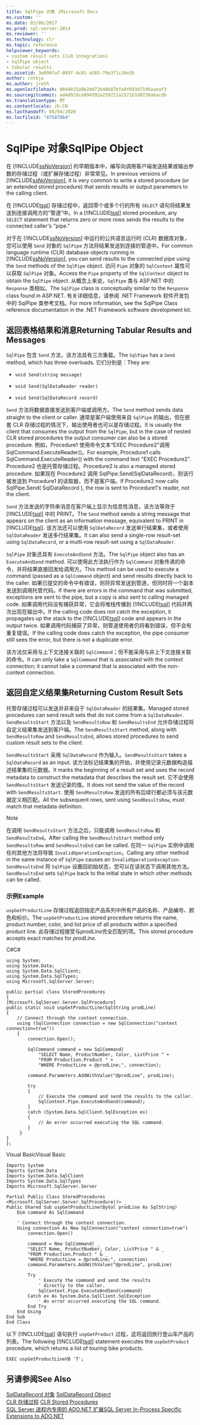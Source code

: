 ```yaml
---
title: SqlPipe 对象 |Microsoft Docs
ms.custom: ''
ms.date: 03/06/2017
ms.prod: sql-server-2014
ms.reviewer: ''
ms.technology: clr
ms.topic: reference
helpviewer_keywords:
- custom result sets [CLR integration]
- SqlPipe object
- tabular results
ms.assetid: 3e090faf-085f-4c01-a565-79e3f1c36e3b
author: rothja
ms.author: jroth
ms.openlocfilehash: 0044815a0b20d72b48b87bfe8f693d7196aaeaf3
ms.sourcegitcommit: ad4d92dce894592a259721a1571b1d8736abacdb
ms.translationtype: MT
ms.contentlocale: zh-CN
ms.lasthandoff: 08/04/2020
ms.locfileid: "87587864"
---
```

# <a name="sqlpipe-object"></a><span data-ttu-id="26264-102">SqlPipe 对象</span><span class="sxs-lookup"><span data-stu-id="26264-102">SqlPipe Object</span></span>
  <span data-ttu-id="26264-103">在 [!INCLUDE[ssNoVersion](../../includes/ssnoversion-md.md)] 的早期版本中，编写向调用客户端发送结果或输出参数的存储过程（或扩展存储过程）非常常见。</span><span class="sxs-lookup"><span data-stu-id="26264-103">In previous versions of [!INCLUDE[ssNoVersion](../../includes/ssnoversion-md.md)], it is very common to write a stored procedure (or an extended stored procedure) that sends results or output parameters to the calling client.</span></span>  
  
 <span data-ttu-id="26264-104">在 [!INCLUDE[tsql](../../includes/tsql-md.md)] 存储过程中，返回零个或多个行的所有 `SELECT` 语句将结果发送到连接调用方的“管道”中。</span><span class="sxs-lookup"><span data-stu-id="26264-104">In a [!INCLUDE[tsql](../../includes/tsql-md.md)] stored procedure, any `SELECT` statement that returns zero or more rows sends the results to the connected caller's "pipe."</span></span>  
  
 <span data-ttu-id="26264-105">对于在 [!INCLUDE[ssNoVersion](../../includes/ssnoversion-md.md)] 中运行的公共语言运行时 (CLR) 数据库对象，您可以使用 `Send` 对象的 `SqlPipe` 方法将结果发送到连接的管道中。</span><span class="sxs-lookup"><span data-stu-id="26264-105">For common language runtime (CLR) database objects running in [!INCLUDE[ssNoVersion](../../includes/ssnoversion-md.md)], you can send results to the connected pipe using the `Send` methods of the `SqlPipe` object.</span></span> <span data-ttu-id="26264-106">访问 `Pipe` 对象的 `SqlContext` 属性可以获取 `SqlPipe` 对象。</span><span class="sxs-lookup"><span data-stu-id="26264-106">Access the `Pipe` property of the `SqlContext` object to obtain the `SqlPipe` object.</span></span> <span data-ttu-id="26264-107">从概念上来说，`SqlPipe` 类与 ASP.NET 中的 `Response` 类相似。</span><span class="sxs-lookup"><span data-stu-id="26264-107">The `SqlPipe` class is conceptually similar to the `Response` class found in ASP.NET.</span></span> <span data-ttu-id="26264-108">有关详细信息，请参阅 .NET Framework 软件开发包中的 SqlPipe 类参考文档。</span><span class="sxs-lookup"><span data-stu-id="26264-108">For more information, see the SqlPipe Class reference documentation in the .NET Framework software development kit.</span></span>  
  
## <a name="returning-tabular-results-and-messages"></a><span data-ttu-id="26264-109">返回表格结果和消息</span><span class="sxs-lookup"><span data-stu-id="26264-109">Returning Tabular Results and Messages</span></span>  
 <span data-ttu-id="26264-110">`SqlPipe` 包含 `Send` 方法，该方法具有三次重载。</span><span class="sxs-lookup"><span data-stu-id="26264-110">The `SqlPipe` has a `Send` method, which has three overloads.</span></span> <span data-ttu-id="26264-111">它们分别是：</span><span class="sxs-lookup"><span data-stu-id="26264-111">They are:</span></span>  
  
-   `void Send(string message)`  
  
-   `void Send(SqlDataReader reader)`  
  
-   `void Send(SqlDataRecord record)`  
  
 <span data-ttu-id="26264-112">`Send` 方法将数据直接发送到客户端或调用方。</span><span class="sxs-lookup"><span data-stu-id="26264-112">The `Send` method sends data straight to the client or caller.</span></span> <span data-ttu-id="26264-113">通常是客户端使用来自 `SqlPipe` 的输出，但在嵌套 CLR 存储过程的情况下，输出使用者也可以是存储过程。</span><span class="sxs-lookup"><span data-stu-id="26264-113">It is usually the client that consumes the output from the `SqlPipe`, but in the case of nested CLR stored procedures the output consumer can also be a stored procedure.</span></span> <span data-ttu-id="26264-114">例如，Procedure1 使用命令文本“EXEC Procedure2”调用 SqlCommand.ExecuteReader()。</span><span class="sxs-lookup"><span data-stu-id="26264-114">For example, Procedure1 calls SqlCommand.ExecuteReader() with the command text "EXEC Procedure2".</span></span> <span data-ttu-id="26264-115">Procedure2 也是托管存储过程。</span><span class="sxs-lookup"><span data-stu-id="26264-115">Procedure2 is also a managed stored procedure.</span></span> <span data-ttu-id="26264-116">如果现在 Procedure2 调用 SqlPipe.Send(SqlDataRecord)，则该行被发送到 Procedure1 的读取器，而不是客户端。</span><span class="sxs-lookup"><span data-stu-id="26264-116">If Procedure2 now calls SqlPipe.Send( SqlDataRecord ), the row is sent to Procedure1's reader, not the client.</span></span>  
  
 <span data-ttu-id="26264-117">`Send` 方法发送的字符串消息在客户端上显示为信息性消息，该方法等效于 [!INCLUDE[tsql](../../includes/tsql-md.md)] 中的 PRINT。</span><span class="sxs-lookup"><span data-stu-id="26264-117">The `Send` method sends a string message that appears on the client as an information message, equivalent to PRINT in [!INCLUDE[tsql](../../includes/tsql-md.md)].</span></span> <span data-ttu-id="26264-118">该方法还可以使用 `SqlDataRecord` 发送单行结果集，或者使用 `SqlDataReader` 发送多行结果集。</span><span class="sxs-lookup"><span data-stu-id="26264-118">It can also send a single-row result-set using `SqlDataRecord`, or a multi-row result-set using a `SqlDataReader`.</span></span>  
  
 <span data-ttu-id="26264-119">`SqlPipe` 对象还具有 `ExecuteAndSend` 方法。</span><span class="sxs-lookup"><span data-stu-id="26264-119">The `SqlPipe` object also has an `ExecuteAndSend` method.</span></span> <span data-ttu-id="26264-120">可以使用此方法执行作为 `SqlCommand` 对象传递的命令，并将结果直接回发给调用方。</span><span class="sxs-lookup"><span data-stu-id="26264-120">This method can be used to execute a command (passed as a `SqlCommand` object) and send results directly back to the caller.</span></span> <span data-ttu-id="26264-121">如果已提交的命令中有错误，则将异常发送到管道，但同时将一个副本发送到调用托管代码。</span><span class="sxs-lookup"><span data-stu-id="26264-121">If there are errors in the command that was submitted, exceptions are sent to the pipe, but a copy is also sent to calling managed code.</span></span> <span data-ttu-id="26264-122">如果调用代码没有捕获异常，它会将堆栈传播到 [!INCLUDE[tsql](../../includes/tsql-md.md)] 代码并两次出现在输出中。</span><span class="sxs-lookup"><span data-stu-id="26264-122">If the calling code does not catch the exception, it propagates up the stack to the [!INCLUDE[tsql](../../includes/tsql-md.md)] code and appears in the output twice.</span></span> <span data-ttu-id="26264-123">如果调用代码捕获了异常，则管道使用者仍将看到错误，但不会有重复错误。</span><span class="sxs-lookup"><span data-stu-id="26264-123">If the calling code does catch the exception, the pipe consumer still sees the error, but there is not a duplicate error.</span></span>  
  
 <span data-ttu-id="26264-124">该方法仅采用与上下文连接关联的 `SqlCommand`；但不能采用与非上下文连接关联的命令。</span><span class="sxs-lookup"><span data-stu-id="26264-124">It can only take a `SqlCommand` that is associated with the context connection; it cannot take a command that is associated with the non-context connection.</span></span>  
  
## <a name="returning-custom-result-sets"></a><span data-ttu-id="26264-125">返回自定义结果集</span><span class="sxs-lookup"><span data-stu-id="26264-125">Returning Custom Result Sets</span></span>  
 <span data-ttu-id="26264-126">托管存储过程可以发送并非来自于 `SqlDataReader` 的结果集。</span><span class="sxs-lookup"><span data-stu-id="26264-126">Managed stored procedures can send result sets that do not come from a `SqlDataReader`.</span></span> <span data-ttu-id="26264-127">`SendResultsStart` 方法以及 `SendResultsRow` 和 `SendResultsEnd` 允许存储过程将自定义结果集发送到客户端。</span><span class="sxs-lookup"><span data-stu-id="26264-127">The `SendResultsStart` method, along with `SendResultsRow` and `SendResultsEnd`, allows stored procedures to send custom result sets to the client.</span></span>  
  
 <span data-ttu-id="26264-128">`SendResultsStart` 采用 `SqlDataRecord` 作为输入。</span><span class="sxs-lookup"><span data-stu-id="26264-128">`SendResultsStart` takes a `SqlDataRecord` as an input.</span></span> <span data-ttu-id="26264-129">该方法标记结果集的开始，并使用记录元数据构造描述结果集的元数据。</span><span class="sxs-lookup"><span data-stu-id="26264-129">It marks the beginning of a result set and uses the record metadata to construct the metadata that describes the result set.</span></span> <span data-ttu-id="26264-130">它不会使用 `SendResultsStart` 发送记录的值。</span><span class="sxs-lookup"><span data-stu-id="26264-130">It does not send the value of the record with `SendResultsStart`.</span></span> <span data-ttu-id="26264-131">使用 `SendResultsRow` 发送的所有后续行都必须与该元数据定义相匹配。</span><span class="sxs-lookup"><span data-stu-id="26264-131">All the subsequent rows, sent using `SendResultsRow`, must match that metadata definition.</span></span>  
  
> [!NOTE]  
>  <span data-ttu-id="26264-132">在调用 `SendResultsStart` 方法之后，只能调用 `SendResultsRow` 和 `SendResultsEnd`。</span><span class="sxs-lookup"><span data-stu-id="26264-132">After calling the `SendResultsStart` method only `SendResultsRow` and `SendResultsEnd` can be called.</span></span> <span data-ttu-id="26264-133">在同一 `SqlPipe` 实例中调用任何其他方法将导致 `InvalidOperationException`。</span><span class="sxs-lookup"><span data-stu-id="26264-133">Calling any other method in the same instance of `SqlPipe` causes an `InvalidOperationException`.</span></span> <span data-ttu-id="26264-134">`SendResultsEnd` 将 `SqlPipe` 设置回初始状态，您可以在该状态下调用其他方法。</span><span class="sxs-lookup"><span data-stu-id="26264-134">`SendResultsEnd` sets `SqlPipe` back to the initial state in which other methods can be called.</span></span>  
  
### <a name="example"></a><span data-ttu-id="26264-135">示例</span><span class="sxs-lookup"><span data-stu-id="26264-135">Example</span></span>  
 <span data-ttu-id="26264-136">`uspGetProductLine` 存储过程返回指定产品系列中所有产品的名称、产品编号、颜色和标价。</span><span class="sxs-lookup"><span data-stu-id="26264-136">The `uspGetProductLine` stored procedure returns the name, product number, color, and list price of all products within a specified product line.</span></span> <span data-ttu-id="26264-137">此存储过程接受与*prodLine*完全匹配的项。</span><span class="sxs-lookup"><span data-stu-id="26264-137">This stored procedure accepts exact matches for *prodLine*.</span></span>  
  
 <span data-ttu-id="26264-138">C#</span><span class="sxs-lookup"><span data-stu-id="26264-138">C#</span></span>  
  
```  
using System;  
using System.Data;  
using System.Data.SqlClient;  
using System.Data.SqlTypes;  
using Microsoft.SqlServer.Server;  
  
public partial class StoredProcedures  
{  
[Microsoft.SqlServer.Server.SqlProcedure]  
public static void uspGetProductLine(SqlString prodLine)  
{  
    // Connect through the context connection.  
    using (SqlConnection connection = new SqlConnection("context connection=true"))  
    {  
        connection.Open();  
  
        SqlCommand command = new SqlCommand(  
            "SELECT Name, ProductNumber, Color, ListPrice " +  
            "FROM Production.Product " +   
            "WHERE ProductLine = @prodLine;", connection);  
  
        command.Parameters.AddWithValue("@prodLine", prodLine);  
  
        try  
        {  
            // Execute the command and send the results to the caller.  
            SqlContext.Pipe.ExecuteAndSend(command);  
        }  
        catch (System.Data.SqlClient.SqlException ex)  
        {  
            // An error occurred executing the SQL command.  
        }  
     }  
}  
};  
```  
  
 <span data-ttu-id="26264-139">Visual Basic</span><span class="sxs-lookup"><span data-stu-id="26264-139">Visual Basic</span></span>  
  
```  
Imports System  
Imports System.Data  
Imports System.Data.SqlClient  
Imports System.Data.SqlTypes  
Imports Microsoft.SqlServer.Server  
  
Partial Public Class StoredProcedures  
<Microsoft.SqlServer.Server.SqlProcedure()> _  
Public Shared Sub uspGetProductLine(ByVal prodLine As SqlString)  
    Dim command As SqlCommand  
  
    ' Connect through the context connection.  
    Using connection As New SqlConnection("context connection=true")  
        connection.Open()  
  
        command = New SqlCommand( _  
        "SELECT Name, ProductNumber, Color, ListPrice " & _  
        "FROM Production.Product " & _  
        "WHERE ProductLine = @prodLine;", connection)  
        command.Parameters.AddWithValue("@prodLine", prodLine)  
  
        Try  
            ' Execute the command and send the results   
            ' directly to the caller.  
            SqlContext.Pipe.ExecuteAndSend(command)  
        Catch ex As System.Data.SqlClient.SqlException  
            ' An error occurred executing the SQL command.  
        End Try  
    End Using  
End Sub  
End Class  
```  
  
 <span data-ttu-id="26264-140">以下 [!INCLUDE[tsql](../../includes/tsql-md.md)] 语句执行 `uspGetProduct` 过程，这将返回旅行登山车产品的列表。</span><span class="sxs-lookup"><span data-stu-id="26264-140">The following [!INCLUDE[tsql](../../includes/tsql-md.md)] statement executes the `uspGetProduct` procedure, which returns a list of touring bike products.</span></span>  
  
```  
EXEC uspGetProductLineVB 'T';  
```  
  
## <a name="see-also"></a><span data-ttu-id="26264-141">另请参阅</span><span class="sxs-lookup"><span data-stu-id="26264-141">See Also</span></span>  
 <span data-ttu-id="26264-142">[SqlDataRecord 对象](sqldatarecord-object.md) </span><span class="sxs-lookup"><span data-stu-id="26264-142">[SqlDataRecord Object](sqldatarecord-object.md) </span></span>  
 <span data-ttu-id="26264-143">[CLR 存储过程](../../database-engine/dev-guide/clr-stored-procedures.md) </span><span class="sxs-lookup"><span data-stu-id="26264-143">[CLR Stored Procedures](../../database-engine/dev-guide/clr-stored-procedures.md) </span></span>  
 [<span data-ttu-id="26264-144">SQL Server 进程内专用的 ADO.NET 扩展</span><span class="sxs-lookup"><span data-stu-id="26264-144">SQL Server In-Process Specific Extensions to ADO.NET</span></span>](sql-server-in-process-specific-extensions-to-ado-net.md)  
  
  
